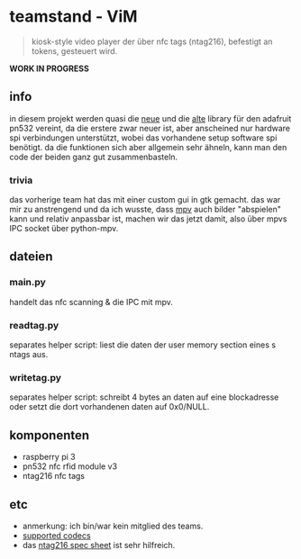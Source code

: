 # teamstand - ViM

> kiosk-style video player der über nfc tags (ntag216), befestigt an tokens, gesteuert wird.

**WORK IN PROGRESS**

## info

in diesem projekt werden quasi die [neue](https://github.com/adafruit/Adafruit_CircuitPython_PN532/blob/master/examples/pn532_readwrite_ntag2xx.py)
und die [alte](https://github.com/adafruit/Adafruit_Python_PN532/blob/master/Adafruit_PN532/PN532.py) library für den adafruit pn532 vereint, da die erstere zwar neuer ist, aber anscheined nur hardware spi verbindungen unterstützt, wobei das vorhandene setup software spi benötigt.
da die funktionen sich aber allgemein sehr ähneln, kann man den code der beiden ganz gut zusammenbasteln.

### trivia

das vorherige team hat das mit einer custom gui in gtk gemacht. das war mir zu anstrengend und da ich wusste, dass [mpv](https://github.com/mpv-player/mpv) auch bilder "abspielen" kann und relativ anpassbar ist, machen wir das jetzt damit, also über mpvs IPC socket über python-mpv.

## dateien

### main.py
handelt das nfc scanning & die IPC mit mpv.

### readtag.py
separates helper script: liest die daten der user memory section eines s ntags aus.

### writetag.py
separates helper script: schreibt 4 bytes an daten auf eine blockadresse oder setzt die dort vorhandenen daten auf 0x0/NULL.

## komponenten
* raspberry pi 3
* pn532 nfc rfid module v3
* ntag216 nfc tags

## etc

* anmerkung: ich bin/war kein mitglied des teams.
* [supported codecs](https://ffmpeg.org/general.html#Supported-File-Formats_002c-Codecs-or-Features)
* das [ntag216 spec sheet](https://www.nxp.com/docs/en/data-sheet/NTAG213_215_216.pdf) ist sehr hilfreich.

